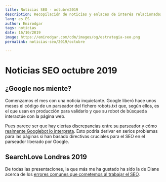 ```yaml
---
title: Noticias SEO - octubre2019
description: Recopilación de noticias y enlaces de interés relacionados con el SEO y Marketing digital
lang: es_ES
author: Emirodgar
tags: noticias
date: 16/10/2019
image: https://emirodgar.com/cdn/images/og/estrategia-seo.png
permalink: noticias-seo/2019/octubre

---
```


# Noticias SEO octubre 2019

## ¿Google nos miente?

Comenzamos el mes con una noticia inquietante. Google liberó hace unos meses el código de un parseador del fichero robots.txt que, según ellos, es el que usan en producción para validarlo y que su robot de búsqueda interactúe con la página web.

Pues parece ser que hay [ciertas discrepancias entre su parseador y cómo realmente Googlebot lo interpreta](https://www.distilled.net/resources/googles-robotstxt-parser-is-misbehaving/). Esto podría derivar en serios problemas para las páginas si han basado directivas cruciales para el SEO en el parseador liberado por Google.

## SearchLove Londres 2019

De todas las presentaciones, la que más me ha gustado ha sido la de Diane acerca de los [errores comunes que cometemos al trabajar el SEO](https://www.slideshare.net/DistilledSEO/searchlove-london-2019-will-critchlow-misunderstood-concepts-at-the-heart-of-seo-182776330).
<!--stackedit_data:
eyJoaXN0b3J5IjpbLTE4NDY0NjQzNzEsMjEyMTgxODE0Nl19
-->